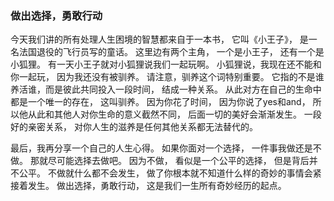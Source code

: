 ### 做出选择，勇敢行动

今天我们讲的所有处理人生困境的智慧都来自于一本书，
它叫《小王子》，
是一名法国退役的飞行员写的童话。
这里边有两个主角，
一个是小王子，
还有一个是小狐狸。
有一天小王子就对小狐狸说我们一起玩啊。
小狐狸说，我现在还不能和你一起玩，
因为我还没有被驯养。
请注意，驯养这个词特别重要。
它指的不是谁养活谁，而是彼此共同投入一段时间，
结成一种关系。
从此对方在自己的生命中都是一个唯一的存在，
这叫驯养。
因为你花了时间，
因为你说了yes和and，
所以他从此和其他人对你生命的意义截然不同，
后面一切的美好会渐渐发生。
一段好的亲密关系，
对你人生的滋养是任何其他关系都无法替代的。

最后，我再分享一个自己的人生心得。
如果你面对一个选择，
一件事我做还是不做。
那就尽可能选择去做吧。
因为不做，
看似是一个公平的选择，
但是背后并不公平。
不做就什么都不会发生，
做了你根本就不知道什么样的奇妙的事情会紧接着发生。
做出选择，勇敢行动，
这是我们一生所有奇妙经历的起点。